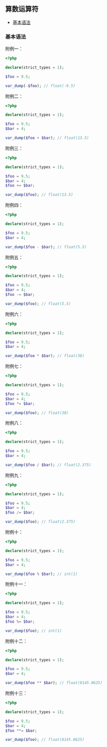 ## 算数运算符

* [基本语法](#基本语法)

### 基本语法

附例一：

```php
<?php

declare(strict_types = 1);

$foo = 9.5;

var_dump(-$foo); // float(-9.5)

```

附例二：

```php
<?php

declare(strict_types = 1);

$foo = 9.5;
$bar = 4;

var_dump($foo + $bar); // float(13.5)

```

附例三：

```php
<?php

declare(strict_types = 1);

$foo = 9.5;
$bar = 4;
$foo += $bar;

var_dump($foo); // float(13.5)

```

附例四：

```php
<?php

declare(strict_types = 1);

$foo = 9.5;
$bar = 4;

var_dump($foo - $bar); // float(5.5)

```

附例五：

```php
<?php

declare(strict_types = 1);

$foo = 9.5;
$bar = 4;
$foo -= $bar;

var_dump($foo); // float(5.5)

```

附例六：

```php
<?php

declare(strict_types = 1);

$foo = 9.5;
$bar = 4;

var_dump($foo * $bar); // float(38)

```

附例七：

```php
<?php

declare(strict_types = 1);

$foo = 9.5;
$bar = 4;
$foo *= $bar;

var_dump($foo); // float(38)

```

附例八：

```php
<?php

declare(strict_types = 1);

$foo = 9.5;
$bar = 4;

var_dump($foo / $bar); // float(2.375)

```

附例九：

```php
<?php

declare(strict_types = 1);

$foo = 9.5;
$bar = 4;
$foo /= $bar;

var_dump($foo); // float(2.375)

```

附例十：

```php
<?php

declare(strict_types = 1);

$foo = 9.5;
$bar = 4;

var_dump($foo % $bar); // int(1)

```

附例十一：

```php
<?php

declare(strict_types = 1);

$foo = 9.5;
$bar = 4;
$foo %= $bar;

var_dump($foo); // int(1)

```

附例十二：

```php
<?php

declare(strict_types = 1);

$foo = 9.5;
$bar = 4;

var_dump($foo ** $bar); // float(8145.0625)

```

附例十三：

```php
<?php

declare(strict_types = 1);

$foo = 9.5;
$bar = 4;
$foo **= $bar;

var_dump($foo); // float(8145.0625)

```

